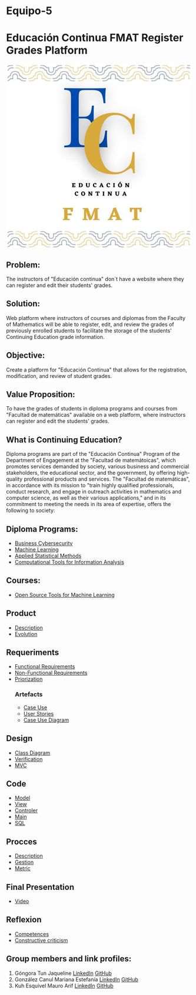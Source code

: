 # Equipo-5
  # Educación Continua FMAT Register Grades Platform

[![Logo](/imagen/Educon.jpg)](https://www.matematicas.uady.mx/vinculacion/educacion-continua)

## Problem:
The instructors of "Educación continua" don´t have a website where they can register and edit their students' grades.

## Solution:
Web platform where instructors of courses and diplomas from the Faculty of Mathematics will be able to register, edit, and review the grades of previously enrolled students to facilitate the storage of the students' Continuing Education grade information.

## Objective:
Create a platform for "Educación Continua" that allows for the registration, modification, and review of student grades.

## Value Proposition:
To have the grades of students in diploma programs and courses from "Facultad de matemáticas" available on a web platform, where instructors can register and edit the students' grades.

## What is Continuing Education?
Diploma programs are part of the "Educación Continua" Program of the Department of Engagement at the "Facultad de matemátoicas", which promotes services demanded by society, various business and commercial stakeholders, the educational sector, and the government, by offering high-quality professional products and services.
The "Facultad de matemáticas", in accordance with its mission to "train highly qualified professionals, conduct research, and engage in outreach activities in mathematics and computer science, as well as their various applications," and in its commitment to meeting the needs in its area of expertise, offers the following to society:

## Diploma Programs:
- [Business Cybersecurity](https://www.matematicas.uady.mx/vinculacion/educacion-continua/61-facultad/vinculacion/educacion-continua/diplomados/687-diplomado-en-ciberseguridad-para-los-negocios)
- [Machine Learning](https://www.matematicas.uady.mx/vinculacion/educacion-continua/61-facultad/vinculacion/educacion-continua/diplomados/642-diplomado-en-aprendizaje-automatico)
- [Applied Statistical Methods](https://www.matematicas.uady.mx/vinculacion/educacion-continua/61-facultad/vinculacion/educacion-continua/diplomados/56-diplomado-en-metodos-estadisticos-aplicados)
- [Computational Tools for Information Analysis](https://www.matematicas.uady.mx/vinculacion/educacion-continua/61-facultad/vinculacion/educacion-continua/diplomados/61-diplomado-en-herramientas-computacionales-para-el-analisis-de-la-informacion)

## Courses:
- [Open Source Tools for Machine Learning](https://www.matematicas.uady.mx/vinculacion/educacion-continua/78-facultad/vinculacion/educacion-continua/cursos/707-curso-de-herramientas-open-source-para-aprendizaje-automatico)


## Product
- [Description]()
- [Evolution]()


## Requeriments 
- [Functional Requirements]()
- [Non-Functional Requirements]()
- [Priorization]()
  ### Artefacts
  - [Case Use]()
  - [User Stories]()
  - [Case Use Diagram]()

## Design
- [Class Diagram]()
- [Verification]()
- [MVC]()

## Code
- [Model](https://github.com/JaquelineGongora/Equipo-5/tree/Second/Code/Modelo)
- [View](https://github.com/JaquelineGongora/Equipo-5/tree/Second/Code/Vista)
- [Controler](https://github.com/JaquelineGongora/Equipo-5/tree/Second/Code/Controlador)
- [Main](https://github.com/JaquelineGongora/Equipo-5/tree/Second/Code/ejerciciorepaso)
- [SQL](https://github.com/JaquelineGongora/Equipo-5/tree/Second/Code/SQL)

## Procces
- [Description]()
- [Gestion]()
- [Metric]()

## Final Presentation
- [Video]()

## Reflexion
- [Competences]()
- [Constructive criticism]()

## Group members and link profiles:
1. Góngora Tun Jaqueline       [LinkedIn](https://www.linkedin.com/in/jaqueline-g%C3%B3ngora-313649268)          [GitHub](https://github.com/JaquelineGongora)
2. González Canul Mariana Estefanía       [LinkedIn](https://www.linkedin.com/in/mariana-gonz%C3%A1lez-b6383128a)         [GitHub](https://github.com/marglezc)
3. Kuh Esquivel Mauro Arif       [LinkedIn](https://www.linkedin.com/in/mauro-arif-kuh-esquivel-92298626b/)         [GitHub](https://github.com/MauroKuh13)
